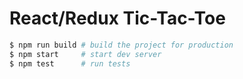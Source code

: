 # React/Redux Tic-Tac-Toe

```bash
$ npm run build # build the project for production
$ npm start     # start dev server
$ npm test      # run tests
```
